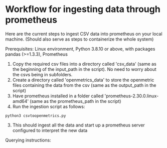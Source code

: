 # Workflow for ingesting data through prometheus

Here are the current steps to ingest CSV data into prometheus on your local machine. (Should also serve as steps to containerize the whole system)

Prerequisites:
Linux environment,
Python 3.8.10 or above, with packages pandas (>=1.3.3),
Prometheus

1. Copy the required csv files into a directory called 'csv_data' (same as the beginning of the input_path in the script). No need to worry about the csvs being in subfolders.
2. Create a directory called 'openmetrics_data' to store the openmetric files containing the data from the csv (same as the output_path in the script)
3. Have prometheus installed in a folder called 'prometheus-2.30.0.linux-amd64' (same as the prometheus_path in the script)
4. Run the ingestion script as follows:

```console
python3 csvtoopenmetrics.py
```

3. This should ingest all the data and start up a prometheus server configured to interpret the new data

Querying instructions:

